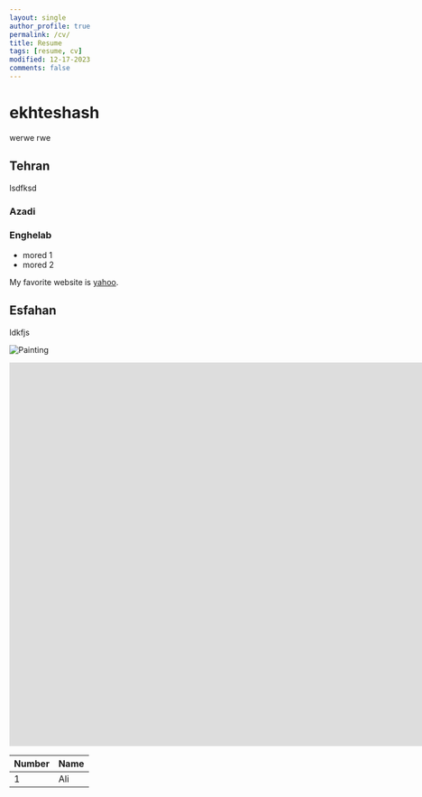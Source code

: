 ```yaml
---
layout: single
author_profile: true
permalink: /cv/
title: Resume
tags: [resume, cv]
modified: 12-17-2023
comments: false
---
```



# ekhteshash

werwe
rwe

## Tehran
lsdfksd

### Azadi
### Enghelab

- mored 1
- mored 2

My favorite website is [yahoo](http://www.yahoo.com).


## Esfahan
ldkfjs

![Painting](https://maysagharehgozli.github.io/assets/images/photo.jpg)


<iframe width="1691" height="680" src="https://www.youtube.com/embed/LOTtWzX3Wp4" title="The STRANGE Reason He's The World's Best Climber" frameborder="0" allow="accelerometer; autoplay; clipboard-write; encrypted-media; gyroscope; picture-in-picture" allowfullscreen></iframe>


|  Number | Name |
|---------|------|
|1        | Ali  |
